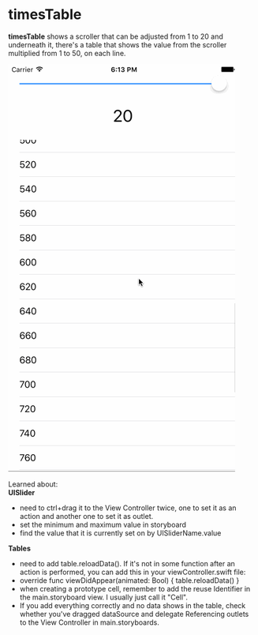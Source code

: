 # timesTable

**timesTable** shows a scroller that can be adjusted from 1 to 20 and underneath it, there's a table that shows the value from the scroller multiplied from 1 to 50, on each line.

![image](timesTable.gif)

Learned about: <br> **UISlider**

- need to ctrl+drag it to the View Controller twice, one to set it as an action and another one to set it as outlet.
- set the minimum and maximum value in storyboard
- find the value that it is currently set on by UISliderName.value

**Tables**

- need to add table.reloadData(). If it's not in some function after an action is performed, you can add this in your viewController.swift file:
- override func viewDidAppear(animated: Bool) { table.reloadData() }
- when creating a prototype cell, remember to add the reuse Identifier in the main.storyboard view. I usually just call it "Cell".
- If you add everything correctly and no data shows in the table, check whether you've dragged dataSource and delegate Referencing outlets to the View Controller in main.storyboards.
